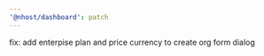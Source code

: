 ```yaml
---
'@nhost/dashboard': patch
---
```


fix: add enterpise plan and price currency to create org form dialog
